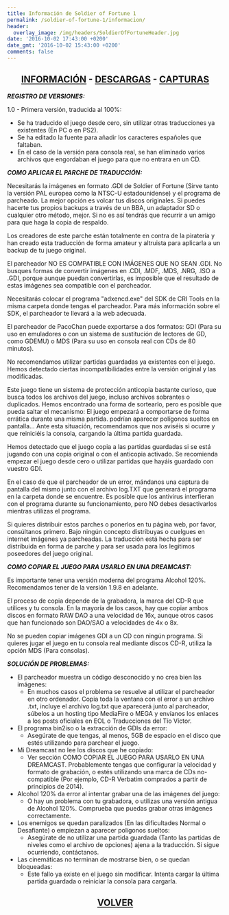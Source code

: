 ```yaml
---
title: Información de Soldier of Fortune 1
permalink: /soldier-of-fortune-1/informacion/
header:
  overlay_image: /img/headers/SoldierOfFortuneHeader.jpg
date: '2016-10-02 17:43:00 +0200'
date_gmt: '2016-10-02 15:43:00 +0200'
comments: false
---
```

<h2 style="text-align: center;"><strong><a href="/soldier-of-fortune-1/informacion/">INFORMACIÓN</a> - <a href="/soldier-of-fortune-1/descargar/">DESCARGAS</a> - <a href="/soldier-of-fortune-1/capturas/">CAPTURAS</a></strong></h2>

_**REGISTRO DE VERSIONES:**_

1.0 - Primera versión, traducida al 100%:
 - Se ha traducido el juego desde cero, sin utilizar otras traducciones ya existentes 
(En PC o en PS2).
 - Se ha editado la fuente para añadir los caracteres españoles que faltaban.
 - En el caso de la versión para consola real, se han eliminado varios archivos que 
engordaban el juego para que no entrara en un CD.

_**COMO APLICAR EL PARCHE DE TRADUCCIÓN:**_

Necesitarás la imágenes en formato .GDI de Soldier of Fortune (Sirve tanto la versión PAL europea 
como la NTSC-U estadounidense) y el programa de parcheado. La mejor opción es volcar tus discos 
originales. Si puedes hacerte tus propios backups a través de un BBA, un adaptador SD o cualquier 
otro método, mejor. Si no es así tendrás que recurrir a un amigo para que haga la copia de respaldo.

Los creadores de este parche están totalmente en contra de la piratería y han creado esta traducción 
de forma amateur y altruista para aplicarla a un backup de tu juego original.

El parcheador NO ES COMPATIBLE CON IMÁGENES QUE NO SEAN .GDI. No busques 
formas de convertir imágenes en .CDI, .MDF, .MDS, .NRG, .ISO a .GDI, porque 
aunque puedan convertirlas, es imposible que el resultado de estas imágenes 
sea compatible con el parcheador.

Necesitarás colocar el programa "adxencd.exe" del SDK de CRI Tools en la 
misma carpeta donde tengas el parcheador. Para más información sobre el SDK, 
el parcheador te llevará a la web adecuada.

El parcheador de PacoChan puede exportarse a dos formatos: GDI (Para su uso 
en emuladores o con un sistema de sustitución de lectores de GD, como GDEMU) 
o MDS (Para su uso en consola real con CDs de 80 minutos).

No recomendamos utilizar partidas guardadas ya existentes con el juego. 
Hemos detectado ciertas incompatibilidades entre la versión original y las 
modificadas.

Este juego tiene un sistema de protección anticopia bastante curioso, que 
busca todos los archivos del juego, incluso archivos sobrantes o duplicados. 
Hemos encontrado una forma de sortearlo, pero es posible que pueda saltar el 
mecanismo: El juego empezará a comportarse de forma errática durante una 
misma partida. podrían aparecer polígonos sueltos en pantalla... Ante esta 
situación, recomendamos que nos aviséis si ocurre y que reiniciéis la 
consola, cargando la última partida guardada.

Hemos detectado que el juego copia a las partidas guardadas si se está 
jugando con una copia original o con el anticopia activado. Se recomienda 
empezar el juego desde cero o utilizar partidas que hayáis guardado con 
vuestro GDI.

En el caso de que el parcheador de un error, mándanos una captura de 
pantalla del mismo junto con el archivo log.TXT que generará el programa en 
la carpeta donde se encuentre. Es posible que los antivirus interfieran con 
el programa durante su funcionamiento, pero NO debes desactivarlos mientras 
utilizas el programa.

Si quieres distribuir estos parches o ponerlos en tu página web, por favor, 
consúltanos primero. Bajo ningún concepto distribuyas o cuelgues en internet 
imágenes ya parcheadas. La traducción está hecha para ser distribuida en 
forma de parche y para ser usada para los legitimos poseedores del juego 
original.

_**COMO COPIAR EL JUEGO PARA USARLO EN UNA DREAMCAST:**_

Es importante tener una versión moderna del programa Alcohol 120%. 
Recomendamos tener de la versión 1.9.8 en adelante.

El proceso de copia depende de la grabadora, la marca del CD-R que utilices 
y tu consola. En la mayoría de los casos, hay que copiar ambos discos en 
formato RAW DAO a una velocidad de 16x, aunque otros casos que han 
funcionado son DAO/SAO a velocidades de 4x o 8x.

No se pueden copiar imágenes GDI a un CD con ningún programa. 
Si quieres jugar el juego en tu consola real mediante discos CD-R, utiliza 
la opción MDS (Para consolas).

_**SOLUCIÓN DE PROBLEMAS:**_

 - El parcheador muestra un código desconocido y no crea bien las imágenes: 
   - En muchos casos el problema se resuelve al utilizar el parcheador en 
   otro ordenador. Copia toda la ventana con el error a un archivo .txt, 
   incluye el archivo log.txt que aparecerá junto al parcheador, súbelos a 
   un hosting tipo MediaFire o MEGA y envíanos los enlaces a los posts 
   oficiales en EOL o Traducciones del Tío Víctor.
 - El programa bin2iso o la extracción de GDIs da error:
   - Asegúrate de que tengas, al menos, 5GB de espacio en el disco que estés 
   utilizando para parchear el juego.
 - Mi Dreamcast no lee los discos que he copiado:
   - Ver sección COMO COPIAR EL JUEGO PARA USARLO EN UNA DREAMCAST. 
   Probablemente tengas que configurar la velocidad y formato de 
   grabación, o estés utilizando una marca de CDs no-compatible 
   (Por ejemplo, CD-R Verbatim comprados a partir de principios de 2014).
 - Alcohol 120% da error al intentar grabar una de las imágenes del juego:
   - O hay un problema con tu grabadora, o utilizas una versión antigua de 
   Alcohol 120%. Comprueba que puedas grabar otras imágenes correctamente.
 - Los enemigos se quedan paralizados (En las dificultades Normal o 
   Desafiante) o empiezan a aparecer polígonos sueltos:
   - Asegúrate de no utilizar una partida guardada (Tanto las partidas de 
   niveles como el archivo de opciones) ajena a la traducción. Si sigue 
   ocurriendo, contáctanos.
 - Las cinemáticas no terminan de mostrarse bien, o se quedan bloqueadas:
   - Este fallo ya existe en el juego sin modificar. Intenta cargar la 
   última partida guardada o reiniciar la consola para cargarla.

<h2 style="text-align: center;"><a href="/soldier-of-fortune-1/"><strong>VOLVER</strong></a></h2>



